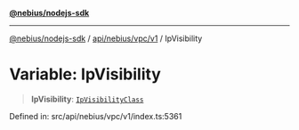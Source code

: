 [**@nebius/nodejs-sdk**](../../../../../README.md)

---

[@nebius/nodejs-sdk](../../../../../README.md) / [api/nebius/vpc/v1](../README.md) / IpVisibility

# Variable: IpVisibility

> **IpVisibility**: [`IpVisibilityClass`](../type-aliases/IpVisibilityClass.md)

Defined in: src/api/nebius/vpc/v1/index.ts:5361
